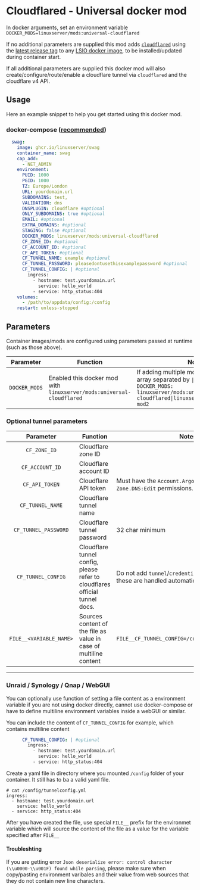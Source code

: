 # Cloudflared - Universal docker mod

In docker arguments, set an environment variable `DOCKER_MODS=linuxserver/mods:universal-cloudflared`

If no additional parameters are supplied this mod adds [`cloudflared`](https://github.com/cloudflare/cloudflared) using the [latest release tag](https://github.com/cloudflare/cloudflared/releases/latest) to any [LSIO docker image](https://fleet.linuxserver.io/), to be installed/updated during container start.

If all additional parameters are supplied this docker mod will also create/configure/route/enable a cloudflare tunnel via `cloudflared` and the cloudflare v4 API.

## Usage

Here an example snippet to help you get started using this docker mod.

### docker-compose ([recommended](https://docs.linuxserver.io/general/docker-compose))

```yaml
  swag:
    image: ghcr.io/linuxserver/swag
    container_name: swag
    cap_add:
      - NET_ADMIN
    environment:
      PUID: 1000
      PGID: 1000
      TZ: Europe/London
      URL: yourdomain.url
      SUBDOMAINS: test,
      VALIDATION: dns
      DNSPLUGIN: cloudflare #optional
      ONLY_SUBDOMAINS: true #optional
      EMAIL: #optional
      EXTRA_DOMAINS: #optional
      STAGING: false #optional
      DOCKER_MODS: linuxserver/mods:universal-cloudflared
      CF_ZONE_ID: #optional
      CF_ACCOUNT_ID: #optional
      CF_API_TOKEN: #optional
      CF_TUNNEL_NAME: example #optional
      CF_TUNNEL_PASSWORD: pleasedontusethisexamplepassword #optional
      CF_TUNNEL_CONFIG: | #optional
        ingress:
          - hostname: test.yourdomain.url
            service: hello_world
          - service: http_status:404
    volumes:
      - /path/to/appdata/config:/config
    restart: unless-stopped
```

## Parameters

Container images/mods are configured using parameters passed at runtime (such as those above).

| Parameter | Function | Notes |
| :----: | --- | --- |
| `DOCKER_MODS` | Enabled this docker mod with `linuxserver/mods:universal-cloudflared` | If adding multiple mods, enter them in an array separated by `\|`, such as `DOCKER_MODS: linuxserver/mods:universal-cloudflared\|linuxserver/mods:universal-mod2` |

### Optional tunnel parameters

| Parameter | Function | Notes |
| :----: | --- | --- |
| `CF_ZONE_ID` | Cloudflare zone ID |   |
| `CF_ACCOUNT_ID` | Cloudflare account ID |   |
| `CF_API_TOKEN` | Cloudflare API token | Must have the `Account.Argo Tunnel:Edit` and `Zone.DNS:Edit` permissions. |
| `CF_TUNNEL_NAME` | Cloudflare tunnel name |   |
| `CF_TUNNEL_PASSWORD` | Cloudflare tunnel password | 32 char minimum |
| `CF_TUNNEL_CONFIG` | Cloudflare tunnel config, please refer to cloudflares official tunnel docs. | Do not add `tunnel`/`credentials-file` headers, these are handled automatically. |
| `FILE__<VARIABLE_NAME>`| Sources content of the file as value in case of multiline content | `FILE__CF_TUNNEL_CONFIG=/config/tunnelconfig.yml` |

---

### Unraid / Synology / Qnap / WebGUI

You can optionally use function of setting a file content as a environment variable if you are not using docker directly, cannot use docker-compose or have to define multiline environment variables inside a webGUI or similar.

You can include the content of `CF_TUNNEL_CONFIG` for example, which contains multiline content

```yaml
      CF_TUNNEL_CONFIG: | #optional
        ingress:
          - hostname: test.yourdomain.url
            service: hello_world
          - service: http_status:404
```

Create a yaml file in directory where you mounted `/config` folder of your container. It still has to ba a valid yaml file.

```shell
# cat /config/tunnelconfig.yml
ingress:
  - hostname: test.yourdomain.url
    service: hello_world
  - service: http_status:404
```

After you have created the file, use special `FILE__` prefix for the environmet variable which will source the content of the file as a value for the variable specified after `FILE__`

#### Troubleshting

If you are getting error `Json deserialize error: control character (\\u0000-\\u001F) found while parsing`, please make sure when copy/pasting environment varibales and their value from web sources that they do not contain new line characters.
